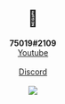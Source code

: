 <h1 align="center">👋</h1>
<p align="center">
  <b>75019#2109</b><br>
  <a href="https://www.youtube.com/channel/UCZeI4eM-JxF0Aq72XcPMP5g">Youtube</a><br><br>
  <a href="https://discord.gg/q9YefsM8pG">Discord</a><br><br>
  <img src="https://komarev.com/ghpvc/?username=ret42&color=1a1a1a">
  <br></br>
